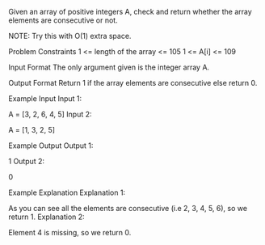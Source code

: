 Given an array of positive integers A, check and return whether the array elements are consecutive or not.

NOTE: Try this with O(1) extra space.

Problem Constraints
1 <= length of the array <= 105
1 <= A[i] <= 109

Input Format
The only argument given is the integer array A.

Output Format
Return 1 if the array elements are consecutive else return 0.

Example Input
Input 1:

A = [3, 2, 6, 4, 5]
Input 2:

A = [1, 3, 2, 5]

Example Output
Output 1:

1
Output 2:

0

Example Explanation
Explanation 1:

As you can see all the elements are consecutive (i.e 2, 3, 4, 5, 6), so we return 1.
Explanation 2:

Element 4 is missing, so we return 0.
